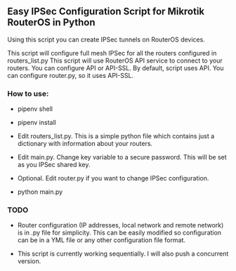 ## Easy IPSec Configuration Script for Mikrotik RouterOS in Python

Using this script you can create IPSec tunnels on RouterOS devices.

This script will configure full mesh IPSec for all the routers configured in routers_list.py
This script will use RouterOS API service to connect to your routers. You can configure API or API-SSL.
By default, script uses API. You can configure router.py, so it uses API-SSL.

### How to use:
- pipenv shell
  
- pipenv install
- Edit routers_list.py. This is a simple python file which contains just a dictionary
with information about your routers.
  
- Edit main.py. Change key variable to a secure password. This will be set as you IPSec shared key.
- Optional. Edit router.py if you want to change IPSec configuration.

- python main.py

### TODO
- Router configuration (IP addresses, local network and remote network) is in .py file for simplicity.
This can be easily modified so configuration can be in a YML file or any other configuration file format.
  
- This script is currently working sequentially. I will also push a concurrent version.
